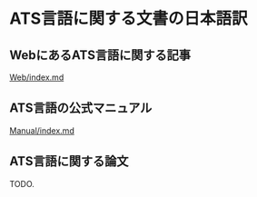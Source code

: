 # ATS言語に関する文書の日本語訳

## WebにあるATS言語に関する記事

[Web/index.md](Web/index.md)

## ATS言語の公式マニュアル

[Manual/index.md](Manual/index.md)

## ATS言語に関する論文

TODO.
